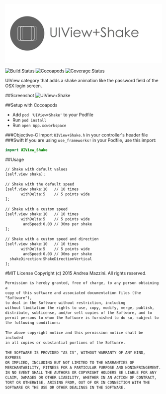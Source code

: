 <p align="center">
  <img src="assets/logo.png"/>
</p>

[![Build Status](https://travis-ci.org/andreamazz/UIView-Shake.svg)](https://travis-ci.org/andreamazz/UITextField-Shake)
[![Cocoapods](https://cocoapod-badges.herokuapp.com/v/UIView+Shake/badge.svg)](http://cocoapods.org/?q=summary%3Auiview%20name%3Ashake%2A)
[![Coverage Status](https://coveralls.io/repos/andreamazz/UIView-Shake/badge.svg)](https://coveralls.io/r/andreamazz/UIView-Shake)

UIView category that adds a shake animation like the password field of the OSX login screen.

##Screenshot
![UIView+Shake](https://raw.githubusercontent.com/andreamazz/UIView-Shake/master/assets/screenshot.gif)

##Setup with Cocoapods
* Add ```pod 'UIView+Shake'``` to your Podfile
* Run ```pod install```
* Run ```open App.xcworkspace```

###Objective-C
Import ```UIView+Shake.h``` in your controller's header file
###Swift
If you are using `use_frameworks!` in your Podfile, use this import:
```swift
import UIView_Shake
```
##Usage
```objc
// Shake with default values
[self.view shake];

// Shake with the default speed
[self.view shake:10   // 10 times
       withDelta:5    // 5 points wide
];

// Shake with a custom speed
[self.view shake:10   // 10 times
       withDelta:5    // 5 points wide
        andSpeed:0.03 // 30ms per shake
];

// Shake with a custom speed and direction
[self.view shake:10   // 10 times
       withDelta:5    // 5 points wide
        andSpeed:0.03 // 30ms per shake
  shakeDirection:ShakeDirectionVertical
];
```

#MIT License
	Copyright (c) 2015 Andrea Mazzini. All rights reserved.

	Permission is hereby granted, free of charge, to any person obtaining a
	copy of this software and associated documentation files (the "Software"),
	to deal in the Software without restriction, including
	without limitation the rights to use, copy, modify, merge, publish,
	distribute, sublicense, and/or sell copies of the Software, and to
	permit persons to whom the Software is furnished to do so, subject to
	the following conditions:

	The above copyright notice and this permission notice shall be included
	in all copies or substantial portions of the Software.

	THE SOFTWARE IS PROVIDED "AS IS", WITHOUT WARRANTY OF ANY KIND, EXPRESS
	OR IMPLIED, INCLUDING BUT NOT LIMITED TO THE WARRANTIES OF
	MERCHANTABILITY, FITNESS FOR A PARTICULAR PURPOSE AND NONINFRINGEMENT.
	IN NO EVENT SHALL THE AUTHORS OR COPYRIGHT HOLDERS BE LIABLE FOR ANY
	CLAIM, DAMAGES OR OTHER LIABILITY, WHETHER IN AN ACTION OF CONTRACT,
	TORT OR OTHERWISE, ARISING FROM, OUT OF OR IN CONNECTION WITH THE
	SOFTWARE OR THE USE OR OTHER DEALINGS IN THE SOFTWARE.
